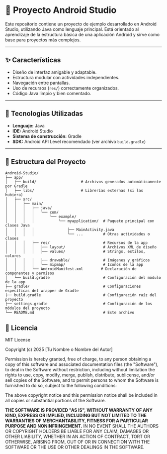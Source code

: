 # 📱 Proyecto Android Studio

Este repositorio contiene un proyecto de ejemplo desarrollado en Android Studio, utilizando Java como lenguaje principal. Está orientado al aprendizaje de la estructura básica de una aplicación Android y sirve como base para proyectos más complejos.

---

## ✨ Características

- Diseño de interfaz amigable y adaptable.
- Estructura modular con actividades independientes.
- Navegación entre pantallas.
- Uso de recursos (`res/`) correctamente organizados.
- Código Java limpio y bien comentado.

---

## 🔧 Tecnologías Utilizadas

- **Lenguaje:** Java
- **IDE:** Android Studio
- **Sistema de construcción:** Gradle
- **SDK:** Android API Level recomendado (ver archivo `build.gradle`)

---

## 📁 Estructura del Proyecto

```plaintext
Android-Studio/
├── app/
│   ├── build/                    # Archivos generados automáticamente por Gradle
│   ├── libs/                     # Librerías externas (si las hubiera)
│   ├── src/
│   │   ├── main/
│   │   │   ├── java/
│   │   │   │   └── com/
│   │   │   │       └── example/
│   │   │   │           └── myapplication/  # Paquete principal con clases Java
│   │   │   │               ├── MainActivity.java
│   │   │   │               └── ...         # Otras actividades o clases
│   │   │   ├── res/                        # Recursos de la app
│   │   │   │   ├── layout/                 # Archivos XML de diseño
│   │   │   │   ├── values/                 # Strings, estilos, colores
│   │   │   │   ├── drawable/               # Imágenes y gráficos
│   │   │   │   └── mipmap/                 # Iconos de la app
│   │   │   └── AndroidManifest.xml        # Declaración de componentes y permisos
│   └── build.gradle                        # Configuración del módulo de la app
├── gradle/                                 # Configuraciones específicas del wrapper de Gradle
├── build.gradle                            # Configuración raíz del proyecto
├── settings.gradle                         # Configuración de los módulos del proyecto
└── README.md                               # Este archivo
```
## 📄 Licencia

MIT License

Copyright (c) 2025 [Tu Nombre o Nombre del Autor]

Permission is hereby granted, free of charge, to any person obtaining a copy
of this software and associated documentation files (the "Software"), to deal
in the Software without restriction, including without limitation the rights
to use, copy, modify, merge, publish, distribute, sublicense, and/or sell
copies of the Software, and to permit persons to whom the Software is
furnished to do so, subject to the following conditions:

The above copyright notice and this permission notice shall be included in all
copies or substantial portions of the Software.

**THE SOFTWARE IS PROVIDED "AS IS", WITHOUT WARRANTY OF ANY KIND, EXPRESS OR
IMPLIED, INCLUDING BUT NOT LIMITED TO THE WARRANTIES OF MERCHANTABILITY,
FITNESS FOR A PARTICULAR PURPOSE AND NONINFRINGEMENT.** IN NO EVENT SHALL THE
AUTHORS OR COPYRIGHT HOLDERS BE LIABLE FOR ANY CLAIM, DAMAGES OR OTHER
LIABILITY, WHETHER IN AN ACTION OF CONTRACT, TORT OR OTHERWISE, ARISING FROM,
OUT OF OR IN CONNECTION WITH THE SOFTWARE OR THE USE OR OTHER DEALINGS IN THE
SOFTWARE.
